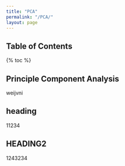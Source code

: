 ```yaml
---
title: "PCA"
permalink: "/PCA/"
layout: page
---
```


## Table of Contents
{% toc %}

## Principle Component Analysis
weijvni

## heading
11234

## HEADING2
1243234

